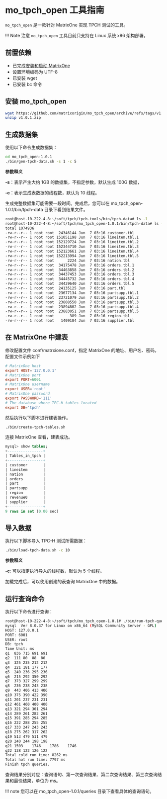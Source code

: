 # mo_tpch_open 工具指南

`mo_tpch_open` 是一款针对 MatrixOne 实现 TPCH 测试的工具。

!!! Note 注意
    `mo_tpch_open` 工具目前只支持在 Linux 系统 x86 架构部署。

## 前置依赖

- 已完成[安装和启动 MatrixOne](../../Get-Started/install-standalone-matrixone.md)
- 设置环境编码为 UTF-8  
- 已安装 wget
- 已安装 bc 命令  

## 安装 mo_tpch_open

```bash
wget https://github.com/matrixorigin/mo_tpch_open/archive/refs/tags/v1.0.1.zip
unzip v1.0.1.zip
```

## 生成数据集

使用以下命令生成数据集：

```bash
cd mo_tpch_open-1.0.1
./bin/gen-tpch-data.sh -s 1 -c 5
```

**参数释义**

**-s**：表示产生大约 1GB 的数据集，不指定参数，默认生成 100G 数据，

**-c**：表示生成表数据的线程数，默认为 10 线程。

生成完整数据集可能需要一段时间。完成后，您可以在 mo_tpch_open-1.0.1/bin/tpch-data 目录下看到结果文件。

```bash
root@host-10-222-4-8:~/soft/tpch/tpch-tools/bin/tpch-data# ls -l
root@host-10-222-4-8:~/soft/tpch/mo_tpch_open-1.0.1/bin/tpch-data# ls -l
total 1074936
-rw-r--r-- 1 root root  24346144 Jun  7 03:16 customer.tbl
-rw-r--r-- 1 root root 151051198 Jun  7 03:16 lineitem.tbl.1
-rw-r--r-- 1 root root 152129724 Jun  7 03:16 lineitem.tbl.2
-rw-r--r-- 1 root root 152344710 Jun  7 03:16 lineitem.tbl.3
-rw-r--r-- 1 root root 152123661 Jun  7 03:16 lineitem.tbl.4
-rw-r--r-- 1 root root 152213994 Jun  7 03:16 lineitem.tbl.5
-rw-r--r-- 1 root root      2224 Jun  7 03:16 nation.tbl
-rw-r--r-- 1 root root  34175478 Jun  7 03:16 orders.tbl.1
-rw-r--r-- 1 root root  34463858 Jun  7 03:16 orders.tbl.2
-rw-r--r-- 1 root root  34437453 Jun  7 03:16 orders.tbl.3
-rw-r--r-- 1 root root  34445732 Jun  7 03:16 orders.tbl.4
-rw-r--r-- 1 root root  34429640 Jun  7 03:16 orders.tbl.5
-rw-r--r-- 1 root root  24135125 Jun  7 03:16 part.tbl
-rw-r--r-- 1 root root  23677134 Jun  7 03:16 partsupp.tbl.1
-rw-r--r-- 1 root root  23721079 Jun  7 03:16 partsupp.tbl.2
-rw-r--r-- 1 root root  23808550 Jun  7 03:16 partsupp.tbl.3
-rw-r--r-- 1 root root  23894802 Jun  7 03:16 partsupp.tbl.4
-rw-r--r-- 1 root root  23883051 Jun  7 03:16 partsupp.tbl.5
-rw-r--r-- 1 root root       389 Jun  7 03:16 region.tbl
-rw-r--r-- 1 root root   1409184 Jun  7 03:16 supplier.tbl
```

## 在 MatrixOne 中建表

修改配置文件 conf/matrxione.conf，指定 MatrixOne 的地址、用户名、密码，配置文件示例如下

```conf
# MatrixOne host
export HOST='127.0.0.1'
# MatrixOne port
export PORT=6001
# MatrixOne username
export USER='root'
# MatrixOne password
export PASSWORD='111'
# The database where TPC-H tables located
export DB='tpch'
```

然后执行以下脚本进行建表操作。

```bash
./bin/create-tpch-tables.sh
```

连接 MatrixOne 查看，建表成功。

```sql
mysql> show tables;
+----------------+
| Tables_in_tpch |
+----------------+
| customer       |
| lineitem       |
| nation         |
| orders         |
| part           |
| partsupp       |
| region         |
| revenue0       |
| supplier       |
+----------------+
9 rows in set (0.00 sec)
```

## 导入数据

执行以下脚本导入 TPC-H 测试所需数据：

```bash
./bin/load-tpch-data.sh -c 10
```

**参数释义**

**-c**: 可以指定执行导入的线程数，默认为 5 个线程。

加载完成后，可以使用创建的表查询 MatrixOne 中的数据。

## 运行查询命令

执行以下命令进行查询：

```bash
root@host-10-222-4-8:~/soft/tpch/mo_tpch_open-1.0.1# ./bin/run-tpch-queries.sh
mysql  Ver 8.0.37 for Linux on x86_64 (MySQL Community Server - GPL)
HOST: 127.0.0.1
PORT: 6001
USER: root
DB: tpch
Time Unit: ms
q1	836	715	691	691
q2	111	80	88	80
q3	325	235	212	212
q4	221	181	177	177
q5	240	236	295	236
q6	215	292	350	292
q7	373	327	299	299
q8	236	238	243	238
q9	443	406	413	406
q10	375	390	422	390
q11	201	237	231	231
q12	461	460	400	400
q13	321	294	301	294
q14	289	261	282	261
q15	391	285	294	285
q16	222	288	255	255
q17	333	247	243	243
q18	275	262	317	262
q19	513	479	511	479
q20	240	244	198	198
q21	1503	1746	1786	1746
q22	138	122	126	122
Total cold run time: 8262 ms
Total hot run time: 7797 ms
Finish tpch queries.
```

查询结果分别对应：查询语句、第一次查询结果、第二次查询结果、第三次查询结果和最快结果，单位为 ms。

!!! note
    您可以在 mo_tpch_open-1.0.1/queries 目录下查看具体的查询语句。
